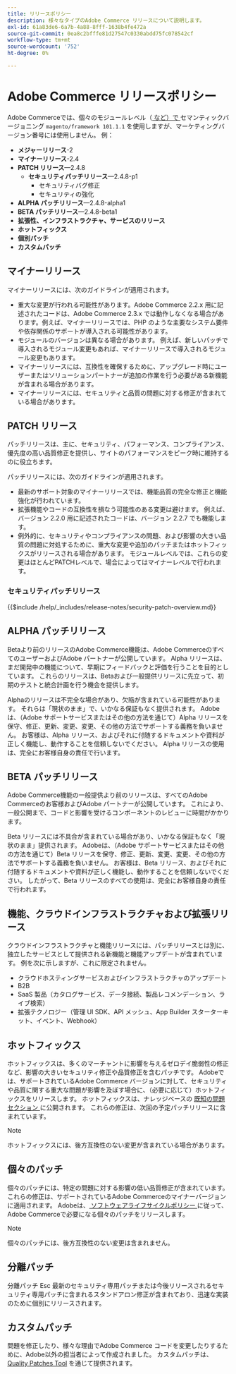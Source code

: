 ```yaml
---
title: リリースポリシー
description: 様々なタイプのAdobe Commerce リリースについて説明します。
exl-id: 61a83de6-6a7b-4a88-8fff-1638b4fe472a
source-git-commit: 0ea8c2bfffe81d27547c0330abdd75fc078542cf
workflow-type: tm+mt
source-wordcount: '752'
ht-degree: 0%

---
```


# Adobe Commerce リリースポリシー

Adobe Commerceでは、個々のモジュールレベル（[ など）で ](https://semver.org/) セマンティックバージョニング `magento/framework 101.1.1` を使用しますが、マーケティングバージョン番号には使用しません。 例：

- **メジャーリリース**-2
- **マイナーリリース**-2.4
- **PATCH リリース**—2.4.8
   - **セキュリティパッチリリース**—2.4.8-p1
      - セキュリティバグ修正
      - セキュリティの強化
- **ALPHA パッチリリース**—2.4.8-alpha1
- **BETA パッチリリース**—2.4.8-beta1
- **拡張性、インフラストラクチャ、サービスのリリース**
- **ホットフィックス**
- **個別パッチ**
- **カスタムパッチ**

## マイナーリリース

マイナーリリースには、次のガイドラインが適用されます。

- 重大な変更が行われる可能性があります。Adobe Commerce 2.2.x 用に記述されたコードは、Adobe Commerce 2.3.x では動作しなくなる場合があります。例えば、マイナーリリースでは、PHP のような主要なシステム要件や依存関係のサポートが導入される可能性があります。
- モジュールのバージョンは異なる場合があります。 例えば、新しいパッチで導入されるモジュール変更もあれば、マイナーリリースで導入されるモジュール変更もあります。
- マイナーリリースには、互換性を確保するために、アップグレード時にユーザーまたはソリューションパートナーが追加の作業を行う必要がある新機能が含まれる場合があります。
- マイナーリリースには、セキュリティと品質の問題に対する修正が含まれている場合があります。

## PATCH リリース

パッチリリースは、主に、セキュリティ、パフォーマンス、コンプライアンス、優先度の高い品質修正を提供し、サイトのパフォーマンスをピーク時に維持するのに役立ちます。

パッチリリースには、次のガイドラインが適用されます。

- 最新のサポート対象のマイナーリリースでは、機能品質の完全な修正と機能強化が行われています。
- 拡張機能やコードの互換性を損なう可能性のある変更は避けます。 例えば、バージョン 2.2.0 用に記述されたコードは、バージョン 2.2.7 でも機能します。
- 例外的に、セキュリティやコンプライアンスの問題、および影響の大きい品質の問題に対処するために、重大な変更や追加のパッチまたはホットフィックスがリリースされる場合があります。 モジュールレベルでは、これらの変更はほとんどPATCHレベルで、場合によってはマイナーレベルで行われます。

### セキュリティパッチリリース

{{$include /help/_includes/release-notes/security-patch-overview.md}}

## ALPHA パッチリリース

Betaより前のリリースのAdobe Commerce機能は、Adobe CommerceのすべてのユーザーおよびAdobe パートナーが公開しています。 Alpha リリースは、まだ開発中の機能について、早期にフィードバックと評価を行うことを目的としています。 これらのリリースは、Betaおよび一般提供リリースに先立って、初期のテストと統合計画を行う機会を提供します。

Alphaのリリースは不完全な場合があり、欠陥が含まれている可能性があります。 それらは「現状のまま」で、いかなる保証もなく提供されます。 Adobeは、（Adobe サポートサービスまたはその他の方法を通じて）Alpha リリースを保守、修正、更新、変更、変更、その他の方法でサポートする義務を負いません。 お客様は、Alpha リリース、およびそれに付随するドキュメントや資料が正しく機能し、動作することを信頼しないでください。 Alpha リリースの使用は、完全にお客様自身の責任で行います。

## BETA パッチリリース

Adobe Commerce機能の一般提供より前のリリースは、すべてのAdobe Commerceのお客様およびAdobe パートナーが公開しています。 これにより、一般公開まで、コードと影響を受けるコンポーネントのレビューに時間がかかります。

Beta リリースには不具合が含まれている場合があり、いかなる保証もなく「現状のまま」提供されます。 Adobeは、（Adobe サポートサービスまたはその他の方法を通じて）Beta リリースを保守、修正、更新、変更、変更、その他の方法でサポートする義務を負いません。 お客様は、Beta リリース、およびそれに付随するドキュメントや資料が正しく機能し、動作することを信頼しないでください。 したがって、Beta リリースのすべての使用は、完全にお客様自身の責任で行われます。

## 機能、クラウドインフラストラクチャおよび拡張リリース

クラウドインフラストラクチャと機能リリースには、パッチリリースとは別に、独立したサービスとして提供される新機能と機能アップデートが含まれています。 例を次に示しますが、これに限定されません。

- クラウドホスティングサービスおよびインフラストラクチャのアップデート
- B2B
- SaaS 製品（カタログサービス、データ接続、製品レコメンデーション、ライブ検索）
- 拡張テクノロジー（管理 UI SDK、API メッシュ、App Builder スターターキット、イベント、Webhook）

## ホットフィックス

ホットフィックスは、多くのマーチャントに影響を与えるゼロデイ脆弱性の修正など、影響の大きいセキュリティ修正や品質修正を含むパッチです。 Adobeでは、サポートされているAdobe Commerce バージョンに対して、セキュリティや品質に関する重大な問題が影響を及ぼす場合に、（必要に応じて）ホットフィックスをリリースします。 ホットフィックスは、ナレッジベースの [ 既知の問題セクション ](https://support.magento.com/hc/en-us/sections/360003869892-Known-issues-patches-attached-) に公開されます。 これらの修正は、次回の予定パッチリリースに含まれています。

>[!NOTE]
>
>ホットフィックスには、後方互換性のない変更が含まれている場合があります。

## 個々のパッチ

個々のパッチには、特定の問題に対する影響の低い品質修正が含まれています。 これらの修正は、サポートされているAdobe Commerceのマイナーバージョンに適用されます。 Adobeは、[ ソフトウェアライフサイクルポリシー ](https://www.adobe.com/content/dam/cc/en/legal/terms/enterprise/pdfs/Adobe-Commerce-Software-Lifecycle-Policy.pdf) に従って、Adobe Commerceで必要になる個々のパッチをリリースします。

>[!NOTE]
>
>個々のパッチには、後方互換性のない変更は含まれません。

## 分離パッチ

分離パッチ Esc 最新のセキュリティ専用パッチまたは今後リリースされるセキュリティ専用パッチに含まれるスタンドアロン修正が含まれており、迅速な実装のために個別にリリースされます。

## カスタムパッチ

問題を修正したり、様々な理由でAdobe Commerce コードを変更したりするために、Adobe以外の担当者によって作成されました。 カスタムパッチは、[Quality Patches Tool](https://experienceleague.adobe.com/en/docs/commerce-operations/tools/quality-patches-tool/usage) を通じて提供されます。
